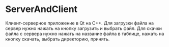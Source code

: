 # ServerAndClient
Клиент-серверное приложение в Qt на C++.
Для загрузки  файла на сервер нужно нажать на кнопку загрузить и выбрать файл.
Для скачки файла с сервера нужно нажать на название файла в таблице, нажать на кнопку скачать, выбрать директорию, принять.
